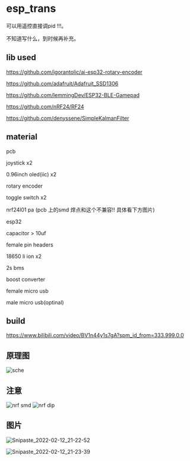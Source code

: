 # esp_trans

可以用遥控直接调pid !!!。

不知道写什么，到时候再补充。


## lib used
https://github.com/igorantolic/ai-esp32-rotary-encoder

https://github.com/adafruit/Adafruit_SSD1306

https://github.com/lemmingDev/ESP32-BLE-Gamepad

https://github.com/nRF24/RF24

https://github.com/denyssene/SimpleKalmanFilter

## material
pcb

joystick x2

0.96inch oled(iic) x2

rotary encoder 

toggle switch x2

nrf24l01 pa (pcb 上的smd 焊点和这个不兼容!! 具体看下方图片)

esp32

capacitor > 10uf

female pin headers

18650 li ion x2

2s bms

boost converter

female micro usb

male micro usb(optinal)

## build
https://www.bilibili.com/video/BV1n44y1s7gA?spm_id_from=333.999.0.0


## 原理图
![sche](https://user-images.githubusercontent.com/93729382/151227821-451f4acf-eba0-4afa-b990-25032683514d.png)


## 注意
![nrf smd](https://user-images.githubusercontent.com/93729382/151226987-9d8aeac1-4037-4c9a-844e-7b1dd5a47a14.png)
![nrf dip](https://user-images.githubusercontent.com/93729382/151227003-d3c431da-4efe-4107-a5bf-25c15ecc6190.png)


## 图片
![Snipaste_2022-02-12_21-22-52](https://user-images.githubusercontent.com/93729382/153728922-4a206ffe-6b6f-44f5-adb0-7119048c7888.png)


![Snipaste_2022-02-12_21-23-39](https://user-images.githubusercontent.com/93729382/153728925-3babc94d-4a53-43de-b795-03acb4bbbd0c.png)




